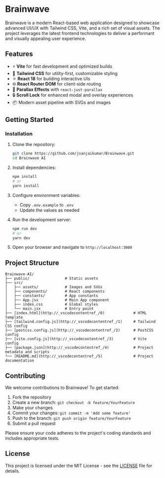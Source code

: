 # Brainwave

Brainwave is a modern React-based web application designed to showcase advanced UI/UX with Tailwind CSS, Vite, and a rich set of visual assets. The project leverages the latest frontend technologies to deliver a performant and visually appealing user experience.

## Features

- ⚡️ **Vite** for fast development and optimized builds
- 🎨 **Tailwind CSS** for utility-first, customizable styling
- ⚛️ **React 18** for building interactive UIs
- 🌐 **React Router DOM** for client-side routing
- 🎥 **Parallax Effects** with `react-just-parallax`
- 🔒 **Scroll Lock** for enhanced modal and overlay experiences
- 📦 Modern asset pipeline with SVGs and images

## Getting Started



### Installation

1. Clone the repository:
   ```sh
   git clone https://github.com/jsanjaikumar/Brainwave.git
   cd Brainwave AI
   ```
2. Install dependencies:
   ```sh
   npm install
   # or
   yarn install
   ```
3. Configure environment variables:
   - Copy `.env.example` to `.env`
   - Update the values as needed

4. Run the development server:
   ```sh
   npm run dev
   # or
   yarn dev
   ```

5. Open your browser and navigate to `http://localhost:3000`

## Project Structure

```
Brainwave-AI/
├── public/                # Static assets
├── src/
│   ├── assets/            # Images and SVGs
│   ├── components/        # React components
│   ├── constants/         # App constants
│   ├── App.jsx            # Main App component
│   ├── index.css          # Global styles
│   └── main.jsx           # Entry point
├── [index.html](http://_vscodecontentref_/0)             # HTML template
├── [tailwind.config.js](http://_vscodecontentref_/1)     # Tailwind CSS config
├── [postcss.config.js](http://_vscodecontentref_/2)      # PostCSS config
├── [vite.config.js](http://_vscodecontentref_/3)         # Vite config
├── [package.json](http://_vscodecontentref_/4)           # Project metadata and scripts
└── [README.md](http://_vscodecontentref_/5)              # Project documentation
```

## Contributing

We welcome contributions to Brainwave! To get started:

1. Fork the repository
2. Create a new branch: `git checkout -b feature/YourFeature`
3. Make your changes
4. Commit your changes: `git commit -m 'Add some feature'`
5. Push to the branch: `git push origin feature/YourFeature`
6. Submit a pull request

Please ensure your code adheres to the project's coding standards and includes appropriate tests.

## License

This project is licensed under the MIT License - see the [LICENSE](LICENSE) file for details.
